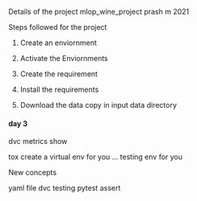 Details of the project mlop_wine_project prash m 2021

Steps followed for the project 

1. Create an enviornment 

2. Activate the Enviornments 

3. Create the requirement 

4. Install the requirements
5. Download the data  copy in input data  directory 


#### day 3 

dvc metrics show

tox create a virtual env for you ... testing env for you 



New concepts 

yaml file 
dvc 
testing 
pytest 
assert 